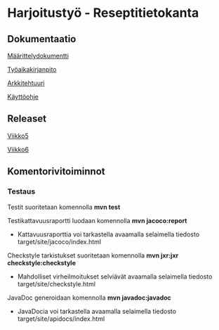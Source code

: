 
# Harjoitustyö - Reseptitietokanta

## Dokumentaatio

[Määrittelydokumentti](https://github.com/kuukelo/ot-harjoitustyo/blob/master/dokumentaatio/m%C3%A4%C3%A4rittelydokumentti.md)

[Työaikakirjanpito](https://github.com/kuukelo/ot-harjoitustyo/blob/master/dokumentaatio/ty%C3%B6aikakirjanpito.md)

[Arkkitehtuuri](https://github.com/kuukelo/ot-harjoitustyo/blob/master/dokumentaatio/arkkitehtuuri.md)

[Käyttöohje](https://github.com/kuukelo/ot-harjoitustyo/blob/master/dokumentaatio/K%C3%A4ytt%C3%B6ohje.md)

## Releaset

[Viikko5](https://github.com/kuukelo/ot-harjoitustyo/releases/tag/viikko5)

[Viikko6](https://github.com/kuukelo/ot-harjoitustyo/releases/tag/viikko6)

## Komentorivitoiminnot

### Testaus
Testit suoritetaan komennolla **mvn test**

Testikattavuusraportti luodaan komennolla **mvn jacoco:report**
  - Kattavuusraporttia voi tarkastella avaamalla selaimella tiedosto target/site/jacoco/index.html

Checkstyle tarkistukset suoritetaan komennolla **mvn jxr:jxr checkstyle:checkstyle**
  - Mahdolliset virheilmoitukset selviävät avaamalla selaimella tiedosto target/site/checkstyle.html
  
JavaDoc generoidaan komennolla **mvn javadoc:javadoc**
  - JavaDocia voi tarkastella avaamalla selaimella tiedosto target/site/apidocs/index.html
